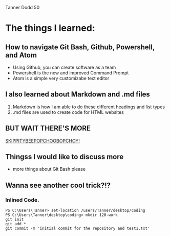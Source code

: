 Tanner Dodd 50

# The things I learned:
## How to navigate Git Bash, Github, Powershell, and Atom
- Using Github, you can create software as a team
- Powershell is the new and improved Command Prompt
- Atom is  a simple very customizabe text editor

## I also learned about Markdown and .md files
1. Markdown is how I am able to do these different headings and list types
2. .md files are used to create code for HTML websites

## BUT WAIT THERE'S MORE
[SKIPPITYBEEPOPCHOOBOPCHOY!](https://www.youtube.com/watch?v=oHg5SJYRHA0)

## Thingss I would like to discuss more
- more things about Git Bash please

## Wanna see another cool trick?!?
### Inlined Code.
```
PS C:\Users\Tanner> set-location /users/Tanner/desktop/coding
PS C:\Users\Tanner\desktop\coding> mkdir 120-work
git init
git add *
git commit -m 'initial commit for the repository and test1.txt'
```
